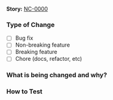 <!--
  ⚠️ PR Title ⚠️
  - [package-name|example-name]: short description of PR purpose
  - Example: [component-library]: Add Unit Tests
-->

**Story:** [NC-0000](#url-here) <!-- link to Jira story -->

### Type of Change

- [ ] Bug fix
- [ ] Non-breaking feature
- [ ] Breaking feature
- [ ] Chore (docs, refactor, etc)

### What is being changed and why?

<!--
  Please provide a brief summary of the changes in the PR and any required context. Screenshots, videos, gifs, etc are appreciated
-->

### How to Test

<!--
  If applicable, please provide a way to test the changes in a step-by-step manner
-->
